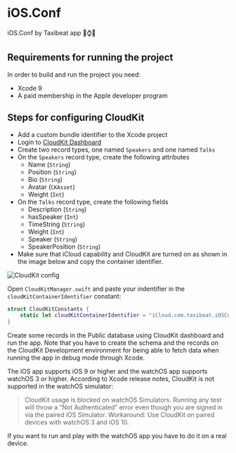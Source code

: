 # iOS.Conf 
iOS.Conf by Taxibeat app ⌚️📱

## Requirements for running the project
In order to build and run the project you need:
* Xcode 9
* A paid membership in the Apple developer program

## Steps for configuring CloudKit
* Add a custom bundle identifier to the Xcode project
* Login to [CloudKit Dashboard](https://icloud.developer.apple.com/dashboard)
* Create two record types, one named `Speakers` and one named `Talks`
* On the `Speakers` record type, create the following attributes
  * Name (`String`)
  * Position (`String`)
  * Bio (`String`)
  * Avatar (`CKAsset`)
  * Weight (`Int`)
* On the `Talks` record type, create the following fields
  * Description (`String`)
  * hasSpeaker (`Int`)
  * TimeString (`String`)
  * Weight (`Int`)
  * Speaker (`String`)
  * SpeakerPosition (`String`)
*  Make sure that iCloud capability and CloudKit are turned on as shown in the image below and copy the container identifier.

![CloudKit config](https://www.dropbox.com/s/zgs1afqnj9fjzaa/cloudkit.png?raw=1)

Open `CloudKitManager.swift` and paste your indentifier in the `cloudKitContainerIdentifier` constant:

``````````swift
struct CloudKitConstants {
    static let cloudKitContainerIdentifier = "iCloud.com.taxibeat.iOSConf"
}
``````````

Create some records in the Public database using CloudKit dashboard and run the app. Note that you have to create the schema and the records on the CloudKit Development environment for being able to fetch data when running the app in debug mode through Xcode.

The iOS app supports iOS 9 or higher and the watchOS app supports watchOS 3 or higher. According to Xcode release notes, CloudKit is not supported in the watchOS simulator:

>CloudKit usage is blocked on watchOS Simulators. Running any test will throw a “Not Authenticated” error even though you are signed in via the paired iOS Simulator. Workaround: Use CloudKit on paired devices with watchOS 3 and iOS 10.

If you want to run and play with the watchOS app you have to do it on a real device.
